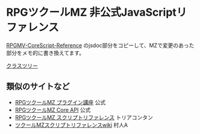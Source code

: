# RPGツクールMZ 非公式JavaScriptリファレンス

[RPGMV-CoreScript-Reference](https://katai5plate.github.io/RPGMV-CoreScript-Reference/) のjsdoc部分をコピーして、MZで変更のあった部分をメモ的に書き換えてます。

[クラスツリー](index.md)


## 類似のサイトなど
* [RPGツクールMZ プラグイン講座](https://tkool.jp/mz/plugin/) 公式
* [RPGツクールMZ Core API](https://tkool.jp/mz/rmmz_api/) 公式
* [RPGツクールMZ スクリプトリファレンス](https://docs.google.com/spreadsheets/d/1aqY-xzFqT0vnZE-OkfsMYsP9Ud91vWTrBLU-uDkJ-Ls/edit#gid=270496334) トリアコンタン
* [ツクールMZスクリプトリファレンスwiki](http://www.rpgmaker-script-wiki.xyz/mzscriptwiki.php) 村人A